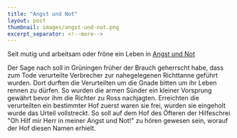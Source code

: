 ```yaml
---
title: "Angst und Not"
layout: post
thumbnail: images/angst-und-not.png
excerpt_separator: <!--more-->
---
```


Seit mutig und arbeitsam oder fröne ein Leben in [Angst und Not](https://s.geo.admin.ch/i006zvgfrm13)

Der Sage nach soll in Grüningen früher der Brauch geherrscht habe, dass zum Tode verurteilte Verbrecher zur nahegelegenen Richttanne geführt wurden. Dort durften die Verurteilten um die Gnade bitten um ihr Leben rennen zu dürfen. So wurden die armen Sünder ein kleiner Vorsprung gewährt bevor ihm die Richter zu Ross nachjagten. Erreichten die verurteilten ein bestimmter Hof zuerst waren sie frei, wurden sie eingeholt wurde das Urteil vollstreckt. So soll auf dem Hof des Öfteren der Hilfeschrei "Oh Hilf mir Herr in meiner Angst und Not!" zu hören gewesen sein, worauf der Hof diesen Namen erhielt. 

<!--more-->
